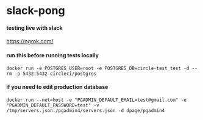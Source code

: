 # slack-pong

#### testing live with slack
https://ngrok.com/

#### run this before running tests locally
`docker run -e POSTGRES_USER=root -e POSTGRES_DB=circle-test_test -d --rm -p 5432:5432 circleci/postgres`

#### if you need to edit production database
`docker run --net=host -e "PGADMIN_DEFAULT_EMAIL=test@gmail.com" -e "PGADMIN_DEFAULT_PASSWORD=test" -v /tmp/servers.json:/pgadmin4/servers.json -d dpage/pgadmin4`
